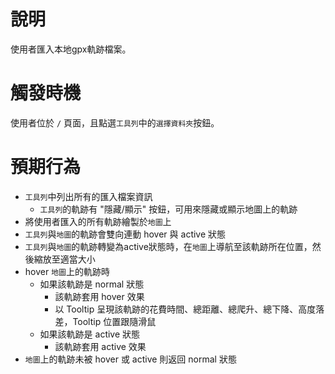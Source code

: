 # 說明

使用者匯入本地gpx軌跡檔案。

# 觸發時機

使用者位於 `/` 頁面，且點選`工具列`中的`選擇資料夾`按鈕。

# 預期行為

- `工具列`中列出所有的匯入檔案資訊
  - `工具列`的軌跡有 "隱藏/顯示" 按鈕，可用來隱藏或顯示地圖上的軌跡
- 將使用者匯入的所有軌跡繪製於`地圖`上
- `工具列`與`地圖`的軌跡會雙向連動 hover 與 active 狀態
- `工具列`與`地圖`的軌跡轉變為active狀態時，在`地圖`上導航至該軌跡所在位置，然後縮放至適當大小
- hover `地圖`上的軌跡時
  - 如果該軌跡是 normal 狀態
    - 該軌跡套用 hover 效果
    - 以 Tooltip 呈現該軌跡的花費時間、總距離、總爬升、總下降、高度落差，Tooltip 位置跟隨滑鼠
  - 如果該軌跡是 active 狀態
    - 該軌跡套用 active 效果
- `地圖`上的軌跡未被 hover 或 active 則返回 normal 狀態